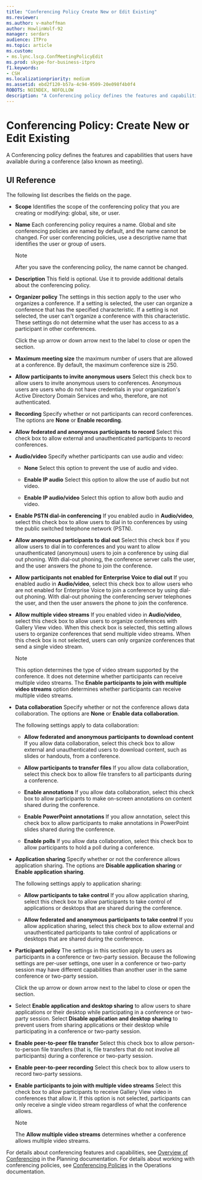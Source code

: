 ```yaml
---
title: "Conferencing Policy Create New or Edit Existing"
ms.reviewer: 
ms.author: v-mahoffman
author: HowlinWolf-92
manager: serdars
audience: ITPro
ms.topic: article
ms.custom:
- ms.lync.lscp.ConfMeetingPolicyEdit
ms.prod: skype-for-business-itpro
f1.keywords:
- CSH
ms.localizationpriority: medium
ms.assetid: ebd2f120-b57a-4c94-9509-20e098f4b0f4
ROBOTS: NOINDEX, NOFOLLOW
description: "A Conferencing policy defines the features and capabilities that users have available during a conference (also known as meeting)."
---
```


# Conferencing Policy: Create New or Edit Existing

A Conferencing policy defines the features and capabilities that users have available during a conference (also known as meeting).

## UI Reference

The following list describes the fields on the page.

- **Scope** Identifies the scope of the conferencing policy that you are creating or modifying: global, site, or user.

- **Name** Each conferencing policy requires a name. Global and site conferencing policies are named by default, and the name cannot be changed. For user conferencing policies, use a descriptive name that identifies the user or group of users.

    > [!NOTE]
    > After you save the conferencing policy, the name cannot be changed.

- **Description** This field is optional. Use it to provide additional details about the conferencing policy.

- **Organizer policy** The settings in this section apply to the user who organizes a conference. If a setting is selected, the user can organize a conference that has the specified characteristic. If a setting is not selected, the user can't organize a conference with this characteristic. These settings do not determine what the user has access to as a participant in other conferences.

    Click the up arrow or down arrow next to the label to close or open the section.

- **Maximum meeting size** the maximum number of users that are allowed at a conference. By default, the maximum conference size is 250.

- **Allow participants to invite anonymous users** Select this check box to allow users to invite anonymous users to conferences. Anonymous users are users who do not have credentials in your organization's Active Directory Domain Services and who, therefore, are not authenticated.

- **Recording** Specify whether or not participants can record conferences. The options are **None** or **Enable recording**.

- **Allow federated and anonymous participants to record** Select this check box to allow external and unauthenticated participants to record conferences.

- **Audio/video** Specify whether participants can use audio and video:

  - **None** Select this option to prevent the use of audio and video.

  - **Enable IP audio** Select this option to allow the use of audio but not video.

  - **Enable IP audio/video** Select this option to allow both audio and video.

- **Enable PSTN dial-in conferencing** If you enabled audio in **Audio/video**, select this check box to allow users to dial in to conferences by using the public switched telephone network (PSTN).

- **Allow anonymous participants to dial out** Select this check box if you allow users to dial in to conferences and you want to allow unauthenticated (anonymous) users to join a conference by using dial out phoning. With dial-out phoning, the conference server calls the user, and the user answers the phone to join the conference.

- **Allow participants not enabled for Enterprise Voice to dial out** If you enabled audio in **Audio/video**, select this check box to allow users who are not enabled for Enterprise Voice to join a conference by using dial-out phoning. With dial-out phoning the conferencing server telephones the user, and then the user answers the phone to join the conference.

- **Allow multiple video streams** If you enabled video in **Audio/video**, select this check box to allow users to organize conferences with Gallery View video. When this check box is selected, this setting allows users to organize conferences that send multiple video streams. When this check box is not selected, users can only organize conferences that send a single video stream.

    > [!NOTE]
    > This option determines the type of video stream supported by the conference. It does not determine whether participants can receive multiple video streams. The **Enable participants to join with multiple video streams** option determines whether participants can receive multiple video streams.

- **Data collaboration** Specify whether or not the conference allows data collaboration. The options are **None** or **Enable data collaboration**.

    The following settings apply to data collaboration:

  - **Allow federated and anonymous participants to download content** If you allow data collaboration, select this check box to allow external and unauthenticated users to download content, such as slides or handouts, from a conference.

  - **Allow participants to transfer files** If you allow data collaboration, select this check box to allow file transfers to all participants during a conference.

  - **Enable annotations** If you allow data collaboration, select this check box to allow participants to make on-screen annotations on content shared during the conference.

  - **Enable PowerPoint annotations** If you allow annotation, select this check box to allow participants to make annotations in PowerPoint slides shared during the conference.

  - **Enable polls** If you allow data collaboration, select this check box to allow participants to hold a poll during a conference.

- **Application sharing** Specify whether or not the conference allows application sharing. The options are **Disable application sharing** or **Enable application sharing**.

    The following settings apply to application sharing:

  - **Allow participants to take control** If you allow application sharing, select this check box to allow participants to take control of applications or desktops that are shared during the conference.

  - **Allow federated and anonymous participants to take control** If you allow application sharing, select this check box to allow external and unauthenticated participants to take control of applications or desktops that are shared during the conference.

- **Participant policy** The settings in this section apply to users as participants in a conference or two-party session. Because the following settings are per-user settings, one user in a conference or two-party session may have different capabilities than another user in the same conference or two-party session.

    Click the up arrow or down arrow next to the label to close or open the section.

- Select **Enable application and desktop sharing** to allow users to share applications or their desktop while participating in a conference or two-party session. Select **Disable application and desktop sharing** to prevent users from sharing applications or their desktop while participating in a conference or two-party session.

- **Enable peer-to-peer file transfer** Select this check box to allow person-to-person file transfers (that is, file transfers that do not involve all participants) during a conference or two-party session.

- **Enable peer-to-peer recording** Select this check box to allow users to record two-party sessions.

- **Enable participants to join with multiple video streams** Select this check box to allow participants to receive Gallery View video in conferences that allow it. If this option is not selected, participants can only receive a single video stream regardless of what the conference allows.

    > [!NOTE]
    > The **Allow multiple video streams** determines whether a conference allows multiple video streams.

For details about conferencing features and capabilities, see [Overview of Conferencing](/previous-versions/office/lync-server-2013/lync-server-2013-overview-of-conferencing) in the Planning documentation. For details about working with conferencing policies, see [Conferencing Policies](/previous-versions/office/lync-server-2013/lync-server-2013-conferencing-policies) in the Operations documentation.